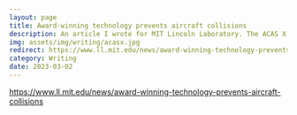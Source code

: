 ```yaml
---
layout: page
title: Award-winning technology prevents aircraft collisions
description: An article I wrote for MIT Lincoln Laboratory. The ACAS X program, funded by the Federal Aviation Administration, brings collision avoidance capabilities to a range of air vehicle types.
img: assets/img/writing/acasx.jpg
redirect: https://www.ll.mit.edu/news/award-winning-technology-prevents-aircraft-collisions
category: Writing
date: 2023-03-02
---
```


https://www.ll.mit.edu/news/award-winning-technology-prevents-aircraft-collisions
